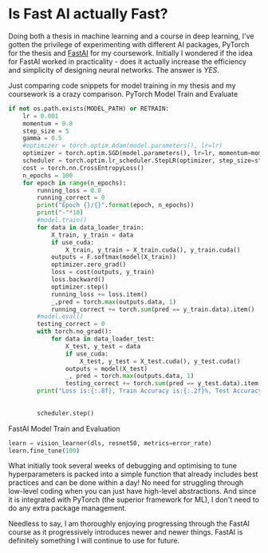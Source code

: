 # Is Fast AI actually Fast?

Doing both a thesis in machine learning and a course in deep learning, I've gotten the privilege of experimenting with different AI packages, PyTorch for the thesis and [FastAI](https://github.com/fastai/fastai) for my coursework. Initially I wondered if the idea for FastAI worked in practicality - does it actually increase the efficiency and simplicity of designing neural networks. The answer is *YES*.

Just comparing code snippets for model training in my thesis and my coursework is a crazy comparison.
PyTorch Model Train and Evaluate
```python
if not os.path.exists(MODEL_PATH) or RETRAIN:
    lr = 0.001
    momentum = 0.8
    step_size = 5
    gamma = 0.5
    #optimizer = torch.optim.Adam(model.parameters(), lr=lr)
    optimizer = torch.optim.SGD(model.parameters(), lr=lr, momentum=momentum)
    scheduler = torch.optim.lr_scheduler.StepLR(optimizer, step_size=step_size, gamma=gamma)
    cost = torch.nn.CrossEntropyLoss()
    n_epochs = 100
    for epoch in range(n_epochs):
        running_loss = 0.0
        running_correct = 0
        print("Epoch {}/{}".format(epoch, n_epochs))
        print("-"*10)
        #model.train()
        for data in data_loader_train:
            X_train, y_train = data
            if use_cuda:
                X_train, y_train = X_train.cuda(), y_train.cuda()
            outputs = F.softmax(model(X_train))
            optimizer.zero_grad()
            loss = cost(outputs, y_train)
            loss.backward()
            optimizer.step()
            running_loss += loss.item()
            _,pred = torch.max(outputs.data, 1)
            running_correct += torch.sum(pred == y_train.data).item()
        #model.eval()
        testing_correct = 0
        with torch.no_grad():
            for data in data_loader_test:
                X_test, y_test = data
                if use_cuda:
                    X_test, y_test = X_test.cuda(), y_test.cuda()
                outputs = model(X_test)
                _, pred = torch.max(outputs.data, 1)
                testing_correct += torch.sum(pred == y_test.data).item()
        print("Loss is:{:.8f}, Train Accuracy is:{:.2f}%, Test Accuracy is:{:.2f}%".format(running_loss*batch_size/len(train_dataset),
                                                                                          100*running_correct/len(train_dataset),
                                                                                          100*testing_correct/len(test_dataset)))
        scheduler.step()
```

FastAI Model Train and Evaluation
```python
learn = vision_learner(dls, resnet50, metrics=error_rate)
learn.fine_tune(100)
```

What initially took several weeks of debugging and optimising to tune hyperparameters is packed into a simple function that already includes best practices and can be done within a day! No need for struggling through low-level coding when you can just have high-level abstractions. And since it is integrated with PyTorch (the superior framework for ML), I don't need to do any extra package management. 

Needless to say, I am thoroughly enjoying progressing through the FastAI course as it progressively introduces newer and newer things. FastAI is definitely something I will continue to use for future.


